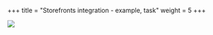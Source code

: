 +++
title = "Storefronts integration - example, task"
weight = 5
+++

![](/images/custom-spa/1.png)
